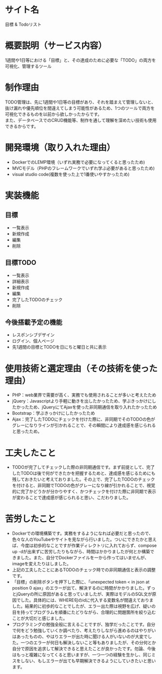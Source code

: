 # サイト名
目標 & Todoリスト

# 概要説明（サービス内容）
1週間や1日等における「目標」と、その達成のために必要な「TODO」の両方を可視化、管理するツール

# 制作理由
TODO管理は、先に1週間や1日等の目標があり、それを踏まえて管理しないと、抜け漏れや優先順位を間違えてしまう可能性があるため、1つのツールで両方を可視化できるものを以前から欲しかったからです。<br>
また、データベースでのCRUD機能等、制作を通して理解を深めたい技術も使用できるからです。

# 開発環境（取り入れた理由）
* DockerでのLEMP環境（いずれ実務で必要になってくると思ったため)
* MVCモデル（PHPのフレームワークでいずれ学ぶ必要があると思ったため)
* visual studio code(複数を使った上で1番使いやすかったため)

# 実装機能
## 目標
* 一覧表示
* 新規作成
* 編集
* 削除

## 目標TODO
* 一覧表示
* 詳細表示
* 新規作成
* 編集
* 完了したTODOのチェック
* 削除

## 今後搭載予定の機能
* レスポンシブデザイン
* ログイン、個人ページ
* 先1週間の目標とTODOを日にちと曜日と共に表示

# 使用技術と選定理由（その技術を使った理由）
* PHP：web業界で需要が高く、実務でも使用されることが多いと考えたため
* jQuery：Javascriptより手軽に動きを出したかったため、学ぶきっかけにしたかったため、jQueryにてAjaxを使った非同期通信を取り入れたかったため
* Bootstrap：学ぶきっかけにしたかったため
* Ajax：完了したTODOにチェックを付けた際に、非同期でそのTODOの色がグレーになりラインが引かれることで、その瞬間により達成感を感じられると思ったため。


# 工夫したこと
* TODOが完了してチェックした際の非同期通信です。まず前提として、完了したTODOは後で何ができたかを把握するためと、達成感を感じるためにも残しておきたいと考えておりました。その上で、完了したTODOのチェックを付けると、非同期でTODOの色がグレーになり線が引かれることで、視覚的に完了かどうかが分かりやすく、かつチェックを付けた際に非同期で表示が変わることで達成感が感じられると思い、こだわりました。

# 苦労したこと
* Dockerでの環境構築です。実務をするようになれば必要だと思ったので、色々な人のYouTubeやサイトを見ながら行いました。ついにできたかと思えば、今度は初歩的なことですが作業ディレクトリに入れておらず、compose up -dが出来ずに苦労したりもながら、時間はかかりましたが何とか構築できました。また、自分でDockerファイルを一から作ってはいませんが、imageを変えたりはしました。<br>
* 上記の工夫したことにあるTODOのチェック時での非同期通信と表示の調整です。<br>
* 「目標」の削除ボタンを押下した際に、「unexpected token < in json at position 0 ajax」のエラーが出て、解決するのに時間がかかりました。ずっとjQueryの所に原因があると思っていましたが、実際はモデルのSQL文が原因でした。具体的には、WHERE句のidに代入する変数名が間違えておりました。結果的に初歩的なことでしたが、エラー出た際は視野を広げ、疑いの目を持ってプログラムを順番にたどりながら、合理的に問題箇所を絞り込むことが大切だと感じました。<br>
* プログラミングの勉強全般に言えることですが、独学だったことです。自分で何をどう勉強していくか調べたり、考えたりしながら進めるのはやりがいはあったものの、やはりエラーが出た時に聞ける人がいないのが大変でした。一つのエラーが何日も解決しないこと等もありましたが、その分何とか自分で原因を追求して解決できると思えたことが良かったです。勿論、今後はもっと複雑になってくると思いますが、一つ一つの経験を生かし、同じミスをしない、もしエラーが出ても早期解決できるようにしていきたいと思います。<br>
